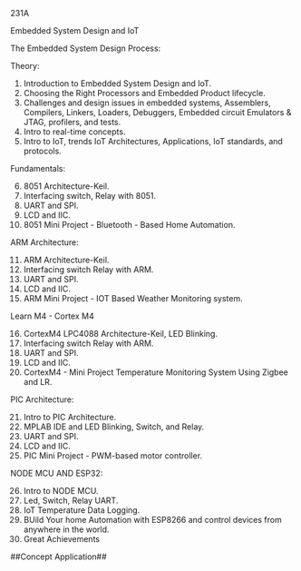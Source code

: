 
231A	

Embedded System Design and IoT

The Embedded System Design Process:

Theory:

1. Introduction to Embedded System Design and IoT.
2. Choosing the Right Processors and Embedded Product lifecycle.
3. Challenges and design issues in embedded systems, Assemblers, Compilers,    Linkers, Loaders, Debuggers, Embedded circuit Emulators & JTAG, profilers, and tests.
4. Intro to real-time concepts.
5. Intro to IoT, trends IoT Architectures, Applications, IoT standards, and protocols.

Fundamentals:

6. 8051 Architecture-Keil.
7. Interfacing switch, Relay with 8051.
8. UART and SPI.
9. LCD and IIC.
10. 8051 Mini Project - Bluetooth - Based Home Automation.

ARM Architecture:

11. ARM Architecture-Keil.
12. Interfacing switch Relay with ARM.
13. UART and SPI.
14. LCD and IIC.
15. ARM Mini Project - IOT Based Weather Monitoring system.


Learn M4 - Cortex M4

16. CortexM4 LPC4088 Architecture-Keil, LED Blinking.
17. Interfacing switch Relay with ARM.
18. UART and SPI.
19. LCD and IIC.
20. CortexM4 - Mini Project Temperature Monitoring System Using Zigbee and LR.

PIC Architecture:

21. Intro to PIC  Architecture.
22. MPLAB IDE and LED Blinking, Switch, and Relay.
23. UART and SPI.
24. LCD and IIC.
25. PIC Mini Project - PWM-based motor controller.

NODE MCU AND ESP32:

26. Intro to NODE MCU.
27. Led, Switch, Relay UART.
28. IoT Temperature Data Logging.
29. BUild Your home Automation with ESP8266 and control devices from anywhere in the world.
30. Great Achievements

##Concept Application## 
